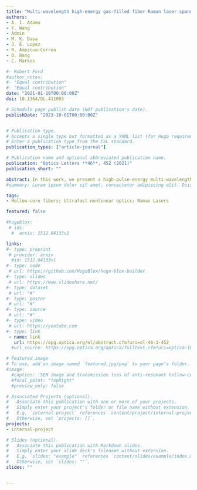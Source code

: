 ```yaml
---
title: "Multi-wavelength high-energy gas-filled fiber Raman laser spanning from 1.53 µm to 2.4 µm"
authors:
- A. I. Adamu
- Y. Wang
- Admin
- M. K. Dasa
- J. E. Lopez
- R. Amezcua-Correa
- O. Bang
- C. Markos

#- Robert Ford
#author_notes:
#- "Equal contribution"
#- "Equal contribution"
date: "2021-01-19T00:00:00Z"
doi: 10.1364/OL.411003

# Schedule page publish date (NOT publication's date).
publishDate: "2023-10-01T00:00:00Z"


# Publication type.
# Accepts a single type but formatted as a YAML list (for Hugo requirements).
# Enter a publication type from the CSL standard.
publication_types: ["article-journal"]

# Publication name and optional abbreviated publication name.
publication: "Optics Letters **46**, 452 (2021)"
publication_short: ""

abstract: In this work, we present a high-pulse-energy multi-wavelength Raman laser spanning from 1.53 µm up to 2.4 µm by employing the cascaded rotational stimulated Raman scattering effect in a 5 m hydrogen ()-filled nested anti-resonant fiber, pumped by a linearly polarized Er/Yb fiber laser with a peak power of  and pulse duration of  in the C-band. The developed Raman laser has distinct lines at 1683 nm, 1868 nm, 2100 nm, and 2400 nm, with pulse energies as high as 18.25 µJ, 14.4 µJ, 14.1 µJ, and 8.2 µJ, respectively. We demonstrate how the energy in the Raman lines can be controlled by tuning the  pressure from 1 bar to 20 bar.
#summary: Lorem ipsum dolor sit amet, consectetur adipiscing elit. Duis posuere tellus ac convallis placerat. Proin tincidunt magna sed ex sollicitudin condimentum.

tags:
- Hollow-core fibers; Ultrafast nonlinear optics; Raman Lasers

featured: false

#hugoblox:
 # ids:
  #  arxiv: 1512.04133v1

links:
#- type: preprint
 # provider: arxiv
  #id: 1512.04133v1
#- type: code
 # url: https://github.com/HugoBlox/hugo-blox-builder
#- type: slides
 # url: https://www.slideshare.net/
#- type: dataset
 # url: "#"
#- type: poster
 # url: "#"
#- type: source
 # url: "#"
#- type: video
 # url: https://youtube.com
#- type: link
 - name: link
   url: https://opg.optica.org/ol/abstract.cfm?uri=ol-46-3-452
  #url_source: https://opg.optica.org/optica/fulltext.cfm?uri=optica-10-10-1253

# Featured image
# To use, add an image named `featured.jpg/png` to your page's folder. 
#image:
  #caption: 'SEM image and transmission loss of anti-resonant hollow-core fiber'
  #focal_point: "TopRight"
  #preview_only: false

# Associated Projects (optional).
#   Associate this publication with one or more of your projects.
#   Simply enter your project's folder or file name without extension.
#   E.g. `internal-project` references `content/project/internal-project/index.md`.
#   Otherwise, set `projects: []`.
projects:
- internal-project

# Slides (optional).
#   Associate this publication with Markdown slides.
#   Simply enter your slide deck's filename without extension.
#   E.g. `slides: "example"` references `content/slides/example/index.md`.
#   Otherwise, set `slides: ""`.
slides: ""


---
```

